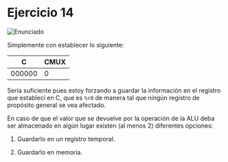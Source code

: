 # Ejercicio 14

![Enunciado](https://github.com/Lukas-De-Angelis-Riva/Estructura-Assembly/blob/master/Guia7/Ejercicio14/Enunciado.JPG)

Simplemente con establecer lo siguiente:

| C| CMUX|
|------|-|
|000000|0|


Sería suficiente pues estoy forzando a guardar la información en el registro que establecí en C, que es `%r0` de manera tal que ningún registro de propósito general se vea afectado.

En caso de que el valor que se devuelve por la operación de la ALU deba ser almacenado en algún lugar existen (al menos 2) diferentes opciones:

1. Guardarlo en un registro temporal.

2. Guardarlo en memoria.